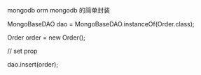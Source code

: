 mongodb orm
mongodb 的简单封装

MongoBaseDAO<Order> dao = MongoBaseDAO.instanceOf(Order.class);

Order order = new Order();

// set prop

dao.insert(order);
